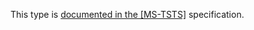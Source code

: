 This type is [documented in the [MS-TSTS]](https://learn.microsoft.com/en-us/openspecs/windows_protocols/ms-tsts/1ac78021-cb75-40e0-9122-8793b14588e2) specification.
